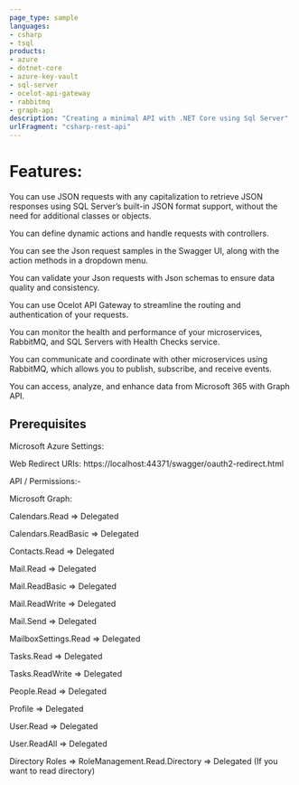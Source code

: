 ```yaml
---
page_type: sample
languages:
- csharp
- tsql
products:
- azure
- dotnet-core
- azure-key-vault
- sql-server
- ocelot-api-gateway
- rabbitmq
- graph-api
description: "Creating a minimal API with .NET Core using Sql Server"
urlFragment: "csharp-rest-api"
---
```

# Features:
You can use JSON requests with any capitalization to retrieve JSON responses using SQL Server’s built-in JSON format support, without the need for additional classes or objects.

You can define dynamic actions and handle requests with controllers.

You can see the Json request samples in the Swagger UI, along with the action methods in a dropdown menu.

You can validate your Json requests with Json schemas to ensure data quality and consistency.

You can use Ocelot API Gateway to streamline the routing and authentication of your requests.

You can monitor the health and performance of your microservices, RabbitMQ, and SQL Servers with Health Checks service.

You can communicate and coordinate with other microservices using RabbitMQ, which allows you to publish, subscribe, and receive events.

You can access, analyze, and enhance data from Microsoft 365 with Graph API.

## Prerequisites
Microsoft Azure Settings:

Web Redirect URIs: https://localhost:44371/swagger/oauth2-redirect.html

API / Permissions:-

Microsoft Graph:

Calendars.Read => Delegated

Calendars.ReadBasic => Delegated

Contacts.Read => Delegated

Mail.Read => Delegated

Mail.ReadBasic => Delegated

Mail.ReadWrite => Delegated

Mail.Send => Delegated

MailboxSettings.Read => Delegated

Tasks.Read => Delegated

Tasks.ReadWrite => Delegated

People.Read => Delegated

Profile => Delegated

User.Read => Delegated

User.ReadAll => Delegated

Directory Roles => RoleManagement.Read.Directory => Delegated (If you want to read directory)
